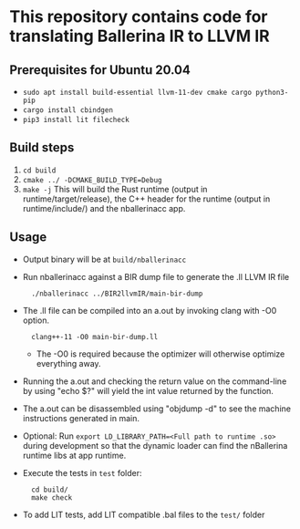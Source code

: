 # This repository contains code for translating Ballerina IR to LLVM IR

## Prerequisites for Ubuntu 20.04
* `sudo apt install build-essential llvm-11-dev cmake cargo python3-pip`
* `cargo install cbindgen`
* `pip3 install lit filecheck`

## Build steps
1.  `cd build`
2. `cmake ../ -DCMAKE_BUILD_TYPE=Debug`
3. `make -j`
This will build the Rust runtime (output in runtime/target/release), the C++ header for the runtime (output in runtime/include/) and the nballerinacc app.

## Usage
* Output binary will be at `build/nballerinacc`
* Run nballerinacc against a BIR dump file to generate the .ll LLVM IR file
 
        ./nballerinacc ../BIR2llvmIR/main-bir-dump
* The .ll file can be compiled into an a.out by invoking clang with -O0 option.
 
        clang++-11 -O0 main-bir-dump.ll
  * The -O0 is required because the optimizer will otherwise optimize everything away. 
* Running the a.out and checking the return value on the command-line by using "echo $?" will yield the int value returned by the function. 
* The a.out can be disassembled using "objdump -d" to see the machine instructions generated in main.
* Optional: Run `export LD_LIBRARY_PATH=<Full path to runtime .so>` during development so that the dynamic loader can find the nBallerina runtime libs at app runtime.
* Execute the tests in `test` folder:

        cd build/
        make check
* To add LIT tests, add LIT compatible .bal files to the `test/` folder
